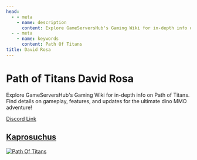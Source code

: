 ```yaml
---
head:
  - - meta
    - name: description
      content: Explore GameServersHub's Gaming Wiki for in-depth info on Path of Titans. Find details on gameplay, features, and updates for the ultimate dino MMO adventure! 
  - - meta
    - name: keywords
      content: Path Of Titans
title: David Rosa
---
```


# Path of Titans David Rosa

Explore GameServersHub's Gaming Wiki for in-depth info on Path of Titans. Find details on gameplay, features, and updates for the ultimate dino MMO adventure! 

[Discord Link](#)

## [Kaprosuchus](./Path-of-Titans-DavidKaproNew)
[![Path Of Titans](https://web-cdn.alderongames.com/files/1081/conversions/DavidRosaKrpo-icon.jpg "DavidKaproNew")](./Path-of-Titans-DavidKaproNew)
